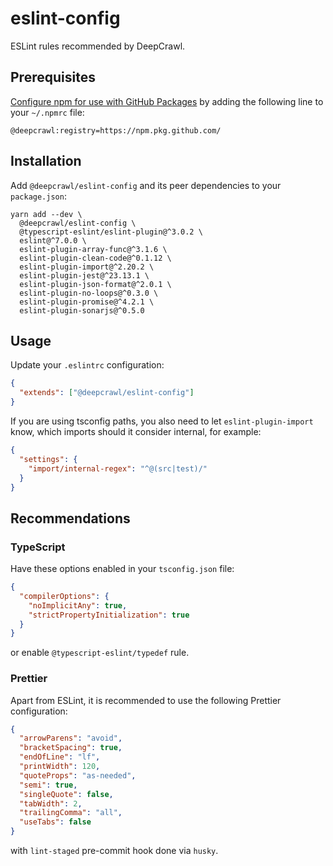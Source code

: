 # eslint-config

ESLint rules recommended by DeepCrawl.

## Prerequisites

[Configure npm for use with GitHub Packages](https://help.github.com/en/packages/using-github-packages-with-your-projects-ecosystem/configuring-npm-for-use-with-github-packages#installing-a-package) by adding the following line to your `~/.npmrc` file:

```
@deepcrawl:registry=https://npm.pkg.github.com/
```

## Installation

Add `@deepcrawl/eslint-config` and its peer dependencies to your `package.json`:

```shell
yarn add --dev \
  @deepcrawl/eslint-config \
  @typescript-eslint/eslint-plugin@^3.0.2 \
  eslint@^7.0.0 \
  eslint-plugin-array-func@^3.1.6 \
  eslint-plugin-clean-code@^0.1.12 \
  eslint-plugin-import@^2.20.2 \
  eslint-plugin-jest@^23.13.1 \
  eslint-plugin-json-format@^2.0.1 \
  eslint-plugin-no-loops@^0.3.0 \
  eslint-plugin-promise@^4.2.1 \
  eslint-plugin-sonarjs@^0.5.0
```

## Usage

Update your `.eslintrc` configuration:

```json
{
  "extends": ["@deepcrawl/eslint-config"]
}
```

If you are using tsconfig paths, you also need to let `eslint-plugin-import` know, which imports should it consider internal, for example:

```json
{
  "settings": {
    "import/internal-regex": "^@(src|test)/"
  }
}
```

## Recommendations

### TypeScript

Have these options enabled in your `tsconfig.json` file:

```json
{
  "compilerOptions": {
    "noImplicitAny": true,
    "strictPropertyInitialization": true
  }
}
```

or enable `@typescript-eslint/typedef` rule.

### Prettier

Apart from ESLint, it is recommended to use the following Prettier configuration:

```json
{
  "arrowParens": "avoid",
  "bracketSpacing": true,
  "endOfLine": "lf",
  "printWidth": 120,
  "quoteProps": "as-needed",
  "semi": true,
  "singleQuote": false,
  "tabWidth": 2,
  "trailingComma": "all",
  "useTabs": false
}
```

with `lint-staged` pre-commit hook done via `husky`.
